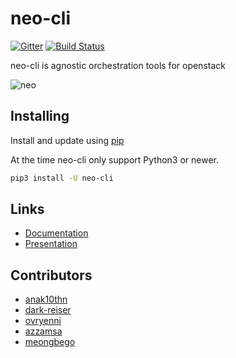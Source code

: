 # neo-cli

[![Gitter](https://badges.gitter.im/BiznetGIO/neo-cli.svg)](https://gitter.im/BiznetGIO/neo-cli?utm_source=badge&utm_medium=badge&utm_campaign=pr-badge) [![Build Status](https://travis-ci.org/BiznetGIO/neo-cli.svg?branch=master)](https://travis-ci.org/BiznetGIO/neo-cli)

neo-cli is agnostic orchestration tools for openstack

![neo](/docs/img/neo.gif)

## Installing

Install and update using  [pip](https://pip.pypa.io/en/stable/quickstart/)

At the time neo-cli only support Python3 or newer.

``` bash
pip3 install -U neo-cli
```

## Links

- [Documentation](docs/index.md)
- [Presentation](http://speakerdeck.com/u/anak10thn)


## Contributors

- [anak10thn](https://github.com/anak10thn)
- [dark-reiser](https://github.com/dark-reiser)
- [ovryenni](https://github.com/ovryenni)
- [azzamsa](http://github.com/azzamsa/)
- [meongbego](https://github.com/meongbego)
